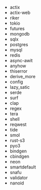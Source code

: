 - actix
- actix-web
- riker
- tokio
- futures
- mongodb
- sqlx
- postgres
- mysql
- redis
- async-awit
- anyhow
- thiserror
- derive_more
- config
- lazy_satic
- serde
- surf 
- clap
- regex
- tera
- shell
- reqwest
- tide
- smol
- rust-s3
- pyo3
- bindgen
- cbindgen
- neon
- smartdefault
- snafu
- validator
- nanoid
